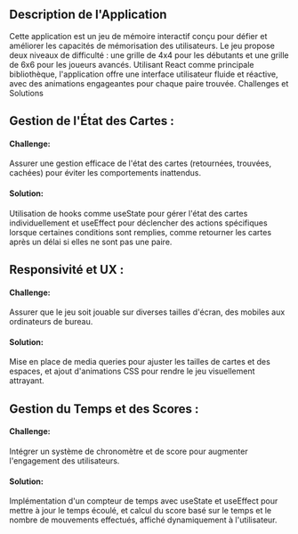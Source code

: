 ## Description de l'Application

Cette application est un jeu de mémoire interactif conçu pour défier et améliorer les capacités de mémorisation des utilisateurs. Le jeu propose deux niveaux de difficulté : une grille de 4x4 pour les débutants et une grille de 6x6 pour les joueurs avancés. Utilisant React comme principale bibliothèque, l'application offre une interface utilisateur fluide et réactive, avec des animations engageantes pour chaque paire trouvée.
Challenges et Solutions

## Gestion de l'État des Cartes :

#### **Challenge**:

Assurer une gestion efficace de l'état des cartes (retournées, trouvées, cachées) pour éviter les comportements inattendus.

#### **Solution**:

Utilisation de hooks comme useState pour gérer l'état des cartes individuellement et useEffect pour déclencher des actions spécifiques lorsque certaines conditions sont remplies, comme retourner les cartes après un délai si elles ne sont pas une paire.

## Responsivité et UX :

#### **Challenge**:

Assurer que le jeu soit jouable sur diverses tailles d'écran, des mobiles aux ordinateurs de bureau.

#### **Solution**:

Mise en place de media queries pour ajuster les tailles de cartes et des espaces, et ajout d'animations CSS pour rendre le jeu visuellement attrayant.

## Gestion du Temps et des Scores :

#### **Challenge**:

Intégrer un système de chronomètre et de score pour augmenter l'engagement des utilisateurs.

#### **Solution**:

Implémentation d'un compteur de temps avec useState et useEffect pour mettre à jour le temps écoulé, et calcul du score basé sur le temps et le nombre de mouvements effectués, affiché dynamiquement à l'utilisateur.
